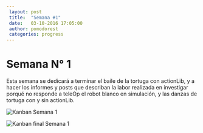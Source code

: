 ```yaml
---
 layout: post
 title:  "Semana #1"
 date:   03-10-2016 17:05:00
 author: pomodorest
 categories: progress
---
```


# Semana N° 1

 Esta semana se dedicará a terminar el baile de la tortuga con actionLib, y a hacer los informes y posts que describan la labor realizada en investigar porqué no responde a teleOp el robot blanco en simulación, y las danzas de tortuga con y sin actionLib.


  ![Kanban Semana 1]({{site.baseurl}}/assets/week-progress/kanban1.png)

  ![Kanban final Semana 1]({{site.baseurl}}/assets/week-progress/kanban1-final.png)
